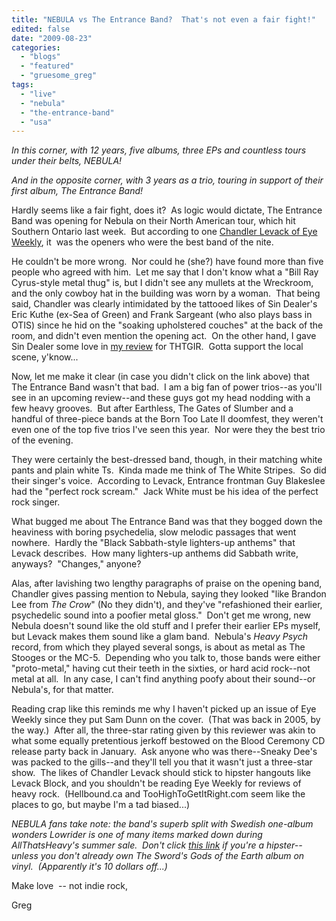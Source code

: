 ```yaml
---
title: "NEBULA vs The Entrance Band?  That's not even a fair fight!"
edited: false
date: "2009-08-23"
categories:
  - "blogs"
  - "featured"
  - "gruesome_greg"
tags:
  - "live"
  - "nebula"
  - "the-entrance-band"
  - "usa"
---
```


_In this corner, with 12 years, five albums, three EPs and countless tours under their belts, NEBULA!_

_And in the opposite corner, with 3 years as a trio, touring in support of their first album, The Entrance Band!_

Hardly seems like a fair fight, does it?  As logic would dictate, The Entrance Band was opening for Nebula on their North American tour, which hit Southern Ontario last week.  But according to one [Chandler Levack of Eye Weekly](http://www.eyeweekly.com/music/live%20eye/article/69903--nebula-the-entrance-band-the-annex-wreckroom-aug-20), it  was the openers who were the best band of the nite.

He couldn't be more wrong.  Nor could he (she?) have found more than five people who agreed with him.  Let me say that I don't know what a "Bill Ray Cyrus-style metal thug" is, but I didn't see any mullets at the Wreckroom, and the only cowboy hat in the building was worn by a woman.  That being said, Chandler was clearly intimidated by the tattooed likes of Sin Dealer's Eric Kuthe (ex-Sea of Green) and Frank Sargeant (who also plays bass in OTIS) since he hid on the "soaking upholstered couches" at the back of the room, and didn't even mention the opening act.  On the other hand, I gave Sin Dealer some love in [my review](http://www.toohightogetitright.com/reviews/concerts/aug2009.html) for THTGIR.  Gotta support the local scene, y'know...

Now, let me make it clear (in case you didn't click on the link above) that The Entrance Band wasn't that bad.  I am a big fan of power trios--as you'll see in an upcoming review--and these guys got my head nodding with a few heavy grooves.  But after Earthless, The Gates of Slumber and a handful of three-piece bands at the Born Too Late II doomfest, they weren't even one of the top five trios I've seen this year.  Nor were they the best trio of the evening.

They were certainly the best-dressed band, though, in their matching white pants and plain white Ts.  Kinda made me think of The White Stripes.  So did their singer's voice.  According to Levack, Entrance frontman Guy Blakeslee had the "perfect rock scream."  Jack White must be his idea of the perfect rock singer.

What bugged me about The Entrance Band was that they bogged down the heaviness with boring psychedelia, slow melodic passages that went nowhere.  Hardly the "Black Sabbath-style lighters-up anthems" that Levack describes.  How many lighters-up anthems did Sabbath write, anyways?  "Changes," anyone?

Alas, after lavishing two lengthy paragraphs of praise on the opening band, Chandler gives passing mention to Nebula, saying they looked "like Brandon Lee from _The Crow_" (No they didn't), and they've "refashioned their earlier, psychedelic sound into a poofier metal gloss."  Don't get me wrong, new Nebula doesn't sound like the old stuff and I prefer their earlier EPs myself, but Levack makes them sound like a glam band.  Nebula's _Heavy Psych_ record, from which they played several songs, is about as metal as The Stooges or the MC-5.  Depending who you talk to, those bands were either "proto-metal," having cut their teeth in the sixties, or hard acid rock--not metal at all.  In any case, I can't find anything poofy about their sound--or Nebula's, for that matter.

Reading crap like this reminds me why I haven't picked up an issue of Eye Weekly since they put Sam Dunn on the cover.  (That was back in 2005, by the way.)  After all, the three-star rating given by this reviewer was akin to what some equally pretentious jerkoff bestowed on the Blood Ceremony CD release party back in January.  Ask anyone who was there--Sneaky Dee's was packed to the gills--and they'll tell you that it wasn't just a three-star show.  The likes of Chandler Levack should stick to hipster hangouts like Levack Block, and you shouldn't be reading Eye Weekly for reviews of heavy rock.  (Hellbound.ca and TooHighToGetItRight.com seem like the places to go, but maybe I'm a tad biased...)

_NEBULA fans take note: the band's superb split with Swedish one-album wonders Lowrider is one of many items marked down during AllThatsHeavy's summer sale.  Don't click [this link](http://www.allthatisheavy.com/sale.asp) if you're a hipster--unless you don't already own The Sword's_ _Gods of the Earth album on vinyl.  (Apparently it's 10 dollars off...)_

Make love  -- not indie rock,

Greg
